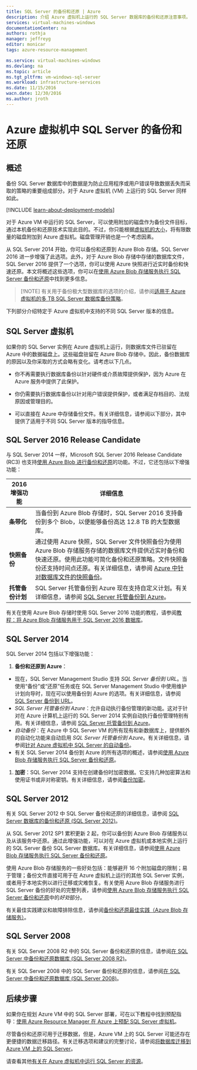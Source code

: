 ```yaml
---
title: SQL Server 的备份和还原 | Azure
description: 介绍 Azure 虚拟机上运行的 SQL Server 数据库的备份和还原注意事项。
services: virtual-machines-windows
documentationCenter: na
authors: rothja
manager: jeffreyg
editor: monicar
tags: azure-resource-management

ms.service: virtual-machines-windows
ms.devlang: na
ms.topic: article
ms.tgt_pltfrm: vm-windows-sql-server
ms.workload: infrastructure-services
ms.date: 11/15/2016
wacn.date: 12/30/2016
ms.author: jroth
---
```


# Azure 虚拟机中 SQL Server 的备份和还原

## 概述

备份 SQL Server 数据库中的数据是为防止应用程序或用户错误导致数据丢失而采取的策略的重要组成部分。对于 Azure 虚拟机 (VM) 上运行的 SQL Server 同样如此。

[!INCLUDE [learn-about-deployment-models](../../includes/learn-about-deployment-models-both-include.md)]

对于 Azure VM 中运行的 SQL Server，可以使用附加的磁盘作为备份文件目标，通过本机备份和还原技术实现此目的。不过，你只能根据[虚拟机的大小](./virtual-machines-windows-sizes.md)，将有限数量的磁盘附加到 Azure 虚拟机。磁盘管理开销也是一个考虑因素。

从 SQL Server 2014 开始，你可以备份和还原到 Azure Blob 存储。SQL Server 2016 进一步增强了此选项。此外，对于 Azure Blob 存储中存储的数据库文件，SQL Server 2016 提供了一个选项，你可以使用 Azure 快照进行近实时备份和快速还原。本文将概述这些选项，你可以在[使用 Azure Blob 存储服务执行 SQL Server 备份和还原](https://msdn.microsoft.com/zh-cn/library/jj919148.aspx)中找到更多信息。

>[!NOTE] 有关用于备份极大型数据库的选项的介绍，请参阅[适用于 Azure 虚拟机的多 TB SQL Server 数据库备份策略](http://blogs.msdn.com/b/igorpag/archive/2015/07/28/multi-terabyte-sql-server-database-backup-strategies-for-azure-virtual-machines.aspx)。

下列部分介绍特定于 Azure 虚拟机中支持的不同 SQL Server 版本的信息。

## SQL Server 虚拟机

如果你的 SQL Server 实例在 Azure 虚拟机上运行，则数据库文件已驻留在 Azure 中的数据磁盘上。这些磁盘驻留在 Azure Blob 存储中。因此，备份数据库的原因以及你采取的方式会略有变化。请考虑以下几点。

- 你不再需要执行数据库备份以针对硬件或介质故障提供保护，因为 Azure 在 Azure 服务中提供了此保护。

- 你仍需要执行数据库备份以针对用户错误提供保护，或者满足存档目的、法规原因或管理目的。

- 可以直接在 Azure 中存储备份文件。有关详细信息，请参阅以下部分，其中提供了适用于不同 SQL Server 版本的指导信息。

## SQL Server 2016 Release Candidate

与 SQL Server 2014 一样，Microsoft SQL Server 2016 Release Candidate (RC3) 也支持[使用 Azure Blob 进行备份和还原](https://msdn.microsoft.com/zh-cn/library/jj919148.aspx)的功能。不过，它还包括以下增强功能：

| 2016 增强功能 | 详细信息 |
|---------------------|-------------------------------|
| **条带化** | 当备份到 Azure Blob 存储时，SQL Server 2016 支持备份到多个 Blob，以便能够备份高达 12.8 TB 的大型数据库。 |
| **快照备份** | 通过使用 Azure 快照，SQL Server 文件快照备份为使用 Azure Blob 存储服务存储的数据库文件提供近实时备份和快速还原。使用此功能可简化备份和还原策略。文件快照备份还支持时间点还原。有关详细信息，请参阅 [Azure 中针对数据库文件的快照备份](https://msdn.microsoft.com/zh-cn/library/mt169363%28v=sql.130%29.aspx)。 |
| **托管备份计划** | SQL Server 托管备份到 Azure 现在支持自定义计划。有关详细信息，请参阅 [SQL Server 托管备份到 Azure](https://msdn.microsoft.com/zh-cn/library/dn449496.aspx)。 |

有关在使用 Azure Blob 存储时使用 SQL Server 2016 功能的教程，请参阅[教程：将 Azure Blob 存储服务用于 SQL Server 2016 数据库](https://msdn.microsoft.com/zh-cn/library/dn466438.aspx)。

## SQL Server 2014

SQL Server 2014 包括以下增强功能：

1. **备份和还原到 Azure**：

 - 现在，SQL Server Management Studio 支持 *SQL Server 备份到 URL*。当使用“备份”或“还原”任务或在 SQL Server Management Studio 中使用维护计划向导时，现在可以使用备份到 Azure 的选项。有关详细信息，请参阅 [SQL Server 备份到 URL](https://msdn.microsoft.com/zh-cn/library/jj919148%28v=sql.120%29.aspx)。
 - *SQL Server 托管备份到 Azure*：允许自动执行备份管理的新功能。这对于针对在 Azure 计算机上运行的 SQL Server 2014 实例自动执行备份管理特别有用。有关详细信息，请参阅 [SQL Server 托管备份到 Azure](https://msdn.microsoft.com/zh-cn/library/dn449496%28v=sql.120%29.aspx)。
 - *自动备份*：在 Azure 中 SQL Server VM 的所有现有和新数据库上，提供额外的自动化功能来自动启用 *SQL Server 托管备份到 Azure*。有关详细信息，请参阅[针对 Azure 虚拟机中 SQL Server 的自动备份](./virtual-machines-windows-classic-sql-automated-backup.md)。
 - 有关 SQL Server 2014 备份到 Azure 的所有选项的概述，请参阅[使用 Azure Blob 存储服务执行 SQL Server 备份和还原](https://msdn.microsoft.com/zh-cn/library/jj919148%28v=sql.120%29.aspx)。

1. **加密**：SQL Server 2014 支持在创建备份时加密数据。它支持几种加密算法和使用证书或非对称密钥。有关详细信息，请参阅[备份加密](https://msdn.microsoft.com/zh-cn/library/dn449489%28v=sql.120%29.aspx)。

## SQL Server 2012

有关 SQL Server 2012 中 SQL Server 备份和还原的详细信息，请参阅 [SQL Server 数据库的备份和还原 (SQL Server 2012)](https://msdn.microsoft.com/zh-cn/library/ms187048%28v=sql.110%29.aspx)。

从 SQL Server 2012 SP1 累积更新 2 起，你可以备份到 Azure Blob 存储服务以及从该服务中还原。通过此增强功能，可以对在 Azure 虚拟机或本地实例上运行的 SQL Server 备份 SQL Server 数据库。有关详细信息，请参阅[使用 Azure Blob 存储服务执行 SQL Server 备份和还原](https://msdn.microsoft.com/zh-cn/library/jj919148%28v=sql.110%29.aspx)。

使用 Azure Blob 存储服务的一些好处包括：能够避开 16 个附加磁盘的限制；易于管理；备份文件直接可用于在 Azure 虚拟机上运行的其他 SQL Server 实例，或者用于本地实例以进行迁移或灾难恢复。有关使用 Azure Blob 存储服务进行 SQL Server 备份的好处的完整列表，请参阅[使用 Azure Blob 存储服务执行 SQL Server 备份和还原](https://msdn.microsoft.com/zh-cn/library/jj919148%28v=sql.110%29.aspx)中的*好处*部分。

有关最佳实践建议和故障排除信息，请参阅[备份和还原最佳实践（Azure Blob 存储服务）](https://msdn.microsoft.com/zh-cn/library/jj919149%28v=sql.110%29.aspx)。

## SQL Server 2008

有关 SQL Server 2008 R2 中的 SQL Server 备份和还原的信息，请参阅[在 SQL Server 中备份和还原数据库 (SQL Server 2008 R2)](https://msdn.microsoft.com/zh-cn/library/ms187048%28v=sql.105%29.aspx)。

有关 SQL Server 2008 中的 SQL Server 备份和还原的信息，请参阅[在 SQL Server 中备份和还原数据库 (SQL Server 2008)](https://msdn.microsoft.com/zh-cn/library/ms187048%28v=sql.100%29.aspx)。

## 后续步骤

如果你在规划 Azure VM 中的 SQL Server 部署，可在以下教程中找到预配指导：[使用 Azure Resource Manager 在 Azure 上预配 SQL Server 虚拟机](./virtual-machines-windows-portal-sql-server-provision.md)。

尽管备份和还原可用于迁移数据，但是，Azure VM 上的 SQL Server 可能还存在更便捷的数据迁移路径。有关迁移选项和建议的完整讨论，请参阅[将数据库迁移到 Azure VM 上的 SQL Server](./virtual-machines-windows-migrate-sql.md)。

请查看其他[有关在 Azure 虚拟机中运行 SQL Server 的资源](./virtual-machines-windows-sql-server-iaas-overview.md)。

<!---HONumber=Mooncake_Quality_Review_1215_2016-->